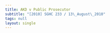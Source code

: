 ```yaml
---
title: AKD v Public Prosecutor
subtitle: "[2010] SGHC 233 / 13\_August\_2010"
tags: null
layout: single
---
```


